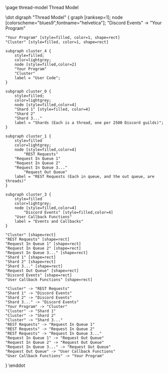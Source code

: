 \page thread-model Thread Model

\dot
digraph "Thread Model" {
	graph [ranksep=1];
	node [colorscheme="blues9",fontname="helvetica"];
	"Discord Events" -> "Your Program"

	"Your Program" [style=filled, color=1, shape=rect]
	"Cluster" [style=filled, color=1, shape=rect]

	subgraph cluster_4 {
		style=filled;
		color=lightgrey;
		node [style=filled,color=2]
		"Your Program"
		"Cluster"
		label = "User Code";
	}

	subgraph cluster_0 {
		style=filled;
		color=lightgrey;
		node [style=filled,color=4]
		"Shard 1" [style=filled, color=4]
		"Shard 2"
		"Shard 3..."
		label = "Shards (Each is a thread, one per 2500 Discord guilds)";
	}

	subgraph cluster_1 {
		style=filled
		color=lightgrey;
		node [style=filled,color=4]
        	"REST Requests"
		"Request In Queue 1"
		"Request In Queue 2"
		"Request In Queue 3..."
        	"Request Out Queue"
		label = "REST Requests (Each in queue, and the out queue, are threads)"
	}

	subgraph cluster_3 {
		style=filled
		color=lightgrey;
		node [style=filled,color=4]
        	"Discord Events" [style=filled,color=4]
		"User Callback Functions"
		label = "Events and Callbacks"
	}

	"Cluster" [shape=rect]
	"REST Requests" [shape=rect]
	"Request In Queue 1" [shape=rect]
	"Request In Queue 2" [shape=rect]
	"Request In Queue 3..." [shape=rect]
	"Shard 1" [shape=rect]
	"Shard 2" [shape=rect]
	"Shard 3..." [shape=rect]
	"Request Out Queue" [shape=rect]
	"Discord Events" [shape=rect]
	"User Callback Functions" [shape=rect]

	"Cluster" -> "REST Requests"
	"Shard 1" -> "Discord Events"
	"Shard 2" -> "Discord Events"
	"Shard 3..." -> "Discord Events"
	"Your Program" -> "Cluster"
	"Cluster" -> "Shard 1"
	"Cluster" -> "Shard 2"
	"Cluster" -> "Shard 3..."
	"REST Requests" -> "Request In Queue 1"
	"REST Requests" -> "Request In Queue 2"
	"REST Requests" -> "Request In Queue 3..."
	"Request In Queue 1" -> "Request Out Queue"
	"Request In Queue 2" -> "Request Out Queue"
	"Request In Queue 3..." -> "Request Out Queue"
	"Request Out Queue" -> "User Callback Functions"
	"User Callback Functions" -> "Your Program"
}
\enddot
